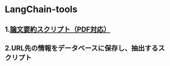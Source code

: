 ﻿# LangChain-tools

## 1.[論文要約スクリプト（PDF対応）](https://github.com/ryo-ponsan/LangChain-tools/blob/main/langchain_research_summarize_example.ipynb)

## 2.URL先の情報をデータベースに保存し、抽出するスクリプト
